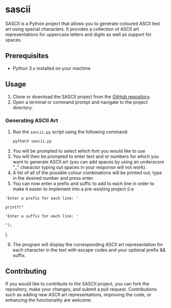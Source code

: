 # sascii

SASCII is a Python project that allows you to generate coloured ASCII text art using special characters. It provides a collection of ASCII art representations for uppercase letters and digits as well as support for spaces.

## Prerequisites
- Python 3.x installed on your machine

## Usage
1. Clone or download the SASCII project from the [GitHub repository](https://github.com/9xN/sascii).
2. Open a terminal or command prompt and navigate to the project directory.

### Generating ASCII Art
1. Run the `sascii.py` script using the following command:
   ```sh
   python3 sascii.py
   ```
2. You will be prompted to select which font you would like to use
3. You will then be prompted to enter text and or numbers for which you want to generate ASCII art (you can add spaces by using an underscore "_" charactor typing out spaces in your response will not work).
4. A list of all of the possible colour combinations will be printed out; type in the desired number and press enter.
5. You can now enter a prefix and suffic to add to each line in order to make it easier to implement into a pre-existing project 
(i.e 

`'Enter a prefix for each line: '` 

```
printf("
```
`'Enter a suffix for each line: '` 


```
");
```
).

6. The program will display the corresponding ASCII art representation for each character in the text with escape codes and your optional prefix && suffix.

## Contributing
If you would like to contribute to the SASCII project, you can fork the repository, make your changes, and submit a pull request. Contributions such as adding new ASCII art representations, improving the code, or enhancing the functionality are welcome.
